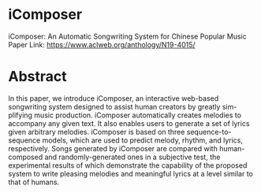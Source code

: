 # iComposer
iComposer: An Automatic Songwriting System for Chinese Popular Music
Paper Link: https://www.aclweb.org/anthology/N19-4015/

# Abstract
In this paper, we introduce iComposer, an interactive web-based songwriting system designed to assist human creators by greatly sim-
plifying music production. iComposer automatically creates melodies to accompany any given text. It also enables users to generate a set of lyrics given arbitrary melodies. iComposer is based on three sequence-to-sequence models, which are used to predict melody, rhythm, and lyrics, respectively. Songs generated by iComposer are compared with human-composed and randomly-generated ones in a subjective test, the experimental results of which demonstrate the capability of the proposed system to write pleasing melodies and meaningful lyrics at a level similar to that of humans.
